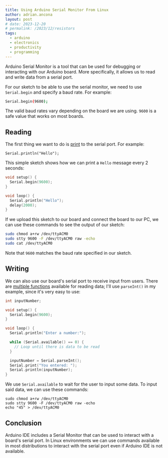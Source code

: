 ```yaml
---
title: Using Arduino Serial Monitor From Linux
author: adrian.ancona
layout: post
# date: 2023-12-20
# permalink: /2023/12/resistors
tags:
  - arduino
  - electronics
  - productivity
  - programming
---
```


Arduino Serial Monitor is a tool that can be used for debugging or interacting with our Arduino board. More specifically, it allows us to read and write data from a serial port.

For our sketch to be able to use the serial monitor, we need to use `Serial.begin` and specify a baud rate. For example:

```bash
Serial.begin(9600);
```

The valid baud rates vary depending on the board we are using. `9600` is a safe value that works on most boards.

## Reading

The first thing we want to do is [print](https://www.arduino.cc/reference/en/language/functions/communication/print/) to the serial port. For example:

```
Serial.println("Hello");
```

This simple sketch shows how we can print a `Hello` message every 2 seconds:

```cpp
void setup() {
  Serial.begin(9600);
}

void loop() {
  Serial.println("Hello");
  delay(2000);
}
```

If we upload this sketch to our board and connect the board to our PC, we can use these commands to see the output of our sketch:

```bash
sudo chmod a+rw /dev/ttyACM0
sudo stty 9600 -F /dev/ttyACM0 raw -echo
sudo cat /dev/ttyACM0
```

Note that `9600` matches the baud rate specified in our sketch.

## Writing

We can also use our board's serial port to receive input from users. There are [multiple functions](https://www.arduino.cc/reference/en/language/functions/communication/serial/) available for reading data; I'll use `parseInt()` in my example, since it's very easy to use:

```cpp
int inputNumber;

void setup() {
  Serial.begin(9600);
}

void loop() {
  Serial.println("Enter a number:");

  while (Serial.available() == 0) {
    // Loop until there is data to be read
  }

  inputNumber = Serial.parseInt();
  Serial.print("You entered: ");
  Serial.println(inputNumber);
}
```

We use `Serial.available` to wait for the user to input some data. To input said data, we can use these commands:

```
sudo chmod a+rw /dev/ttyACM0
sudo stty 9600 -F /dev/ttyACM0 raw -echo
echo "45" > /dev/ttyACM0
```

## Conclusion

Arduino IDE includes a Serial Monitor that can be used to interact with a board's serial port. In Linux environments we can use commands available in most distributions to interact with the serial port even if Arduino IDE is not available.
